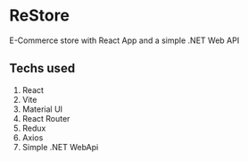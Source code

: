 # ReStore
 E-Commerce store with React App and a simple .NET Web API

## Techs used
 1. React
 2. Vite
 3. Material UI
 4. React Router
 5. Redux
 6. Axios
 7. Simple .NET WebApi
